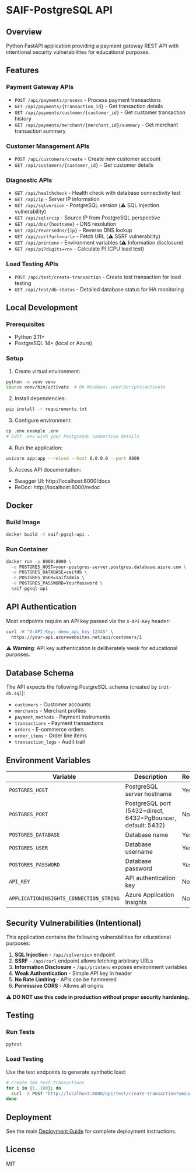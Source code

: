 # SAIF-PostgreSQL API

## Overview

Python FastAPI application providing a payment gateway REST API with intentional security vulnerabilities for educational purposes.

## Features

### Payment Gateway APIs
- `POST /api/payments/process` - Process payment transactions
- `GET /api/payments/{transaction_id}` - Get transaction details
- `GET /api/payments/customer/{customer_id}` - Get customer transaction history
- `GET /api/payments/merchant/{merchant_id}/summary` - Get merchant transaction summary

### Customer Management APIs
- `POST /api/customers/create` - Create new customer account
- `GET /api/customers/{customer_id}` - Get customer details

### Diagnostic APIs
- `GET /api/healthcheck` - Health check with database connectivity test
- `GET /api/ip` - Server IP information
- `GET /api/sqlversion` - PostgreSQL version (⚠️ SQL injection vulnerability)
- `GET /api/sqlsrcip` - Source IP from PostgreSQL perspective
- `GET /api/dns/{hostname}` - DNS resolution
- `GET /api/reversedns/{ip}` - Reverse DNS lookup
- `GET /api/curl?url=<url>` - Fetch URL (⚠️ SSRF vulnerability)
- `GET /api/printenv` - Environment variables (⚠️ Information disclosure)
- `GET /api/pi?digits=<n>` - Calculate PI (CPU load test)

### Load Testing APIs
- `POST /api/test/create-transaction` - Create test transaction for load testing
- `GET /api/test/db-status` - Detailed database status for HA monitoring

## Local Development

### Prerequisites
- Python 3.11+
- PostgreSQL 14+ (local or Azure)

### Setup

1. Create virtual environment:
```bash
python -m venv venv
source venv/bin/activate  # On Windows: venv\Scripts\activate
```

2. Install dependencies:
```bash
pip install -r requirements.txt
```

3. Configure environment:
```bash
cp .env.example .env
# Edit .env with your PostgreSQL connection details
```

4. Run the application:
```bash
uvicorn app:app --reload --host 0.0.0.0 --port 8000
```

5. Access API documentation:
- Swagger UI: http://localhost:8000/docs
- ReDoc: http://localhost:8000/redoc

## Docker

### Build Image
```bash
docker build -t saif-pgsql-api .
```

### Run Container
```bash
docker run -p 8000:8000 \
  -e POSTGRES_HOST=your-postgres-server.postgres.database.azure.com \
  -e POSTGRES_DATABASE=saifdb \
  -e POSTGRES_USER=saifadmin \
  -e POSTGRES_PASSWORD=YourPassword \
  saif-pgsql-api
```

## API Authentication

Most endpoints require an API key passed via the `X-API-Key` header:

```bash
curl -H "X-API-Key: demo_api_key_12345" \
  https://your-api.azurewebsites.net/api/customers/1
```

⚠️ **Warning**: API key authentication is deliberately weak for educational purposes.

## Database Schema

The API expects the following PostgreSQL schema (created by `init-db.sql`):

- `customers` - Customer accounts
- `merchants` - Merchant profiles
- `payment_methods` - Payment instruments
- `transactions` - Payment transactions
- `orders` - E-commerce orders
- `order_items` - Order line items
- `transaction_logs` - Audit trail

## Environment Variables

| Variable | Description | Required |
|----------|-------------|----------|
| `POSTGRES_HOST` | PostgreSQL server hostname | Yes |
| `POSTGRES_PORT` | PostgreSQL port (5432=direct, 6432=PgBouncer, default: 5432) | No |
| `POSTGRES_DATABASE` | Database name | Yes |
| `POSTGRES_USER` | Database username | Yes |
| `POSTGRES_PASSWORD` | Database password | Yes |
| `API_KEY` | API authentication key | No |
| `APPLICATIONINSIGHTS_CONNECTION_STRING` | Azure Application Insights | No |

## Security Vulnerabilities (Intentional)

This application contains the following vulnerabilities for educational purposes:

1. **SQL Injection** - `/api/sqlversion` endpoint
2. **SSRF** - `/api/curl` endpoint allows fetching arbitrary URLs
3. **Information Disclosure** - `/api/printenv` exposes environment variables
4. **Weak Authentication** - Simple API key in header
5. **No Rate Limiting** - APIs can be hammered
6. **Permissive CORS** - Allows all origins

⚠️ **DO NOT use this code in production without proper security hardening.**

## Testing

### Run Tests
```bash
pytest
```

### Load Testing
Use the test endpoints to generate synthetic load:

```bash
# Create 100 test transactions
for i in {1..100}; do
  curl -X POST "http://localhost:8000/api/test/create-transaction?amount=99.99"
done
```

## Deployment

See the main [Deployment Guide](../docs/deployment-guide.md) for complete deployment instructions.

## License

MIT

